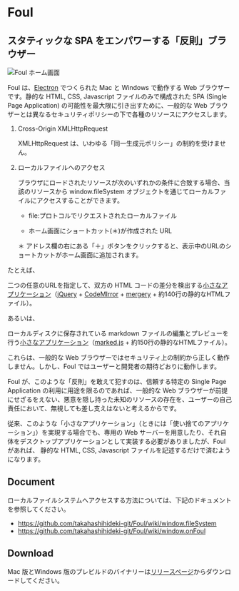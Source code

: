 # Foul

## スタティックな SPA をエンパワーする「反則」ブラウザー

![Foul ホーム画面](https://raw.githubusercontent.com/wiki/takahashihideki-git/Foul/images/foulHome.png)

Foul は、[Electron](http://electron.atom.io/) でつくられた Mac と Windows で動作する Web ブラウザーです。静的な HTML, CSS, Javascript ファイルのみで構成された SPA (Single Page Application) の可能性を最大限に引き出すために、一般的な Web ブラウザーとは異なるセキュリティポリシーの下で各種のリソースにアクセスします。

1. Cross-Origin XMLHttpRequest

   XMLHttpRequest は、いわゆる「同一生成元ポリシー」の制約を受けません。

2. ローカルファイルへのアクセス

   ブラウザにロードされたリソースが次のいずれかの条件に合致する場合、当該のリソースから window.fileSystem オブジェクトを通じてローカルファイルにアクセスすることができます。

   * file:プロトコルでリクエストされたローカルファイル

   * ホーム画面にショートカット(＊)が作成された URL

    ＊ アドレス欄の右にある「＋」ボタンをクリックすると、表示中のURLのショートカットがホーム画面に追加されます。

たとえば、

二つの任意のURLを指定して、双方の HTML コードの差分を検出する[小さなアプリケーション](http://www.takahashihideki.net/dev/Mergely/examples/crossOrigin.html)（[jQuery](https://jquery.com/) + [CodeMIrror](https://codemirror.net/) + [mergery](https://github.com/wickedest/Mergely) + 約140行の静的なHTMLファイル）。

あるいは、

ローカルディスクに保存されている markdown  ファイルの編集とプレビューを行う[小さなアプリケーション](https://dl.dropboxusercontent.com/u/223789/dev/markdownEditor.html)（[marked.js](https://github.com/chjj/marked) + 約150行の静的なHTMLファイル）。

これらは、一般的な Web ブラウザーではセキュリティ上の制約から正しく動作しません。しかし、Foul ではユーザーと開発者の期待どおりに動作します。

Foul が、このような「反則」を敢えて犯すのは、信頼する特定の Single Page Application の利用に用途を限るのであれば、一般的な Web ブラウザーが前提にせざるをえない、悪意を隠し持った未知のリソースの存在を、ユーザーの自己責任において、無視しても差し支えはないと考えるからです。

従来、このような「小さなアプリケーション」（ときには「使い捨てのアプリケーション」）を実現する場合でも、専用の Web サーバーを用意したり、それ自体をデスクトップアプリケーションとして実装する必要がありましたが、Foul があれば、 静的な HTML, CSS, Javascript ファイルを記述するだけで済むようになります。

## Document

ローカルファイルシステムへアクセスする方法については、下記のドキュメントを参照してください。

* https://github.com/takahashihideki-git/Foul/wiki/window.fileSystem
* https://github.com/takahashihideki-git/Foul/wiki/window.onFoul

## Download

Mac 版とWindows 版のプレビルドのバイナリーは[リリースページ](https://github.com/takahashihideki-git/Foul/releases/)からダウンロードしてください。

